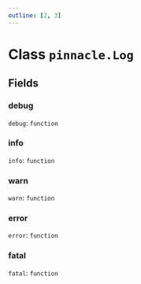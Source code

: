 ```yaml
---
outline: [2, 3]
---
```


# Class `pinnacle.Log`




## Fields

### debug

`debug`: <code>function</code>



### info

`info`: <code>function</code>



### warn

`warn`: <code>function</code>



### error

`error`: <code>function</code>



### fatal

`fatal`: <code>function</code>




